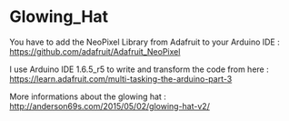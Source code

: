 # Glowing_Hat

You have to add the NeoPixel Library from Adafruit to your Arduino IDE : https://github.com/adafruit/Adafruit_NeoPixel

I use Arduino IDE 1.6.5_r5 to write and transform the code from here : https://learn.adafruit.com/multi-tasking-the-arduino-part-3

More informations about the glowing hat : http://anderson69s.com/2015/05/02/glowing-hat-v2/
